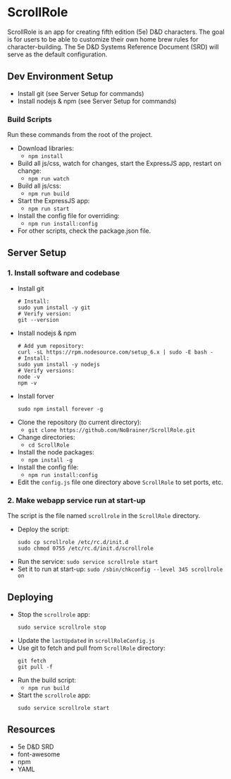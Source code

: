 # ScrollRole
ScrollRole is an app for creating fifth edition (5e) D&D characters. The goal is for users to be able to customize their
own home brew rules for character-building. The 5e D&D Systems Reference Document (SRD) will serve as the default
configuration.


## Dev Environment Setup
- Install git (see Server Setup for commands)
- Install nodejs & npm (see Server Setup for commands)


### Build Scripts
Run these commands from the root of the project.
- Download libraries:
    - `npm install`
- Build all js/css, watch for changes, start the ExpressJS app, restart on change:
    - `npm run watch`
- Build all js/css:
    - `npm run build`
- Start the ExpressJS app:
    - `npm run start`
- Install the config file for overriding:
    - `npm run install:config`
- For other scripts, check the package.json file.


## Server Setup

### 1. Install software and codebase
- Install git
    ```
    # Install:
    sudo yum install -y git
    # Verify version:
    git --version
    ```
- Install nodejs & npm
    ```
    # Add yum repository:
    curl -sL https://rpm.nodesource.com/setup_6.x | sudo -E bash -
    # Install:
    sudo yum install -y nodejs
    # Verify versions:
    node -v
    npm -v
    ```
- Install forver
    ```
    sudo npm install forever -g
    ```
- Clone the repository (to current directory):
  - `git clone https://github.com/NoBrainer/ScrollRole.git`
- Change directories:
  - `cd ScrollRole`
- Install the node packages:
  - `npm install -g`
- Install the config file:
  - `npm run install:config`
- Edit the `config.js` file one directory above `ScrollRole` to set ports, etc.


### 2. Make webapp service run at start-up
The script is the file named `scrollrole` in the `ScrollRole` directory.
- Deploy the script:
  ```
  sudo cp scrollrole /etc/rc.d/init.d
  sudo chmod 0755 /etc/rc.d/init.d/scrollrole
  ```
- Run the service:
  `sudo service scrollrole start`
- Set it to run at start-up:
  `sudo /sbin/chkconfig --level 345 scrollrole on`


## Deploying
- Stop the `scrollrole` app:
  ```
  sudo service scrollrole stop
  ```
- Update the `lastUpdated` in `scrollRoleConfig.js`
- Use git to fetch and pull from `ScrollRole` directory:
  ```
  git fetch
  git pull -f
  ```
- Run the build script:
  - `npm run build`
- Start the `scrollrole` app:
  ```
  sudo service scrollrole start
  ```


## Resources
- 5e D&D SRD
- font-awesome
- npm
- YAML
